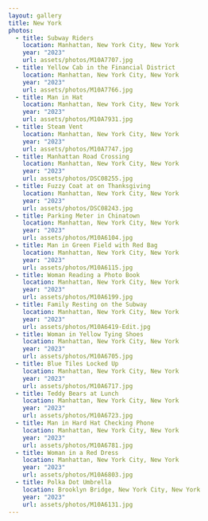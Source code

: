 ```yaml
---
layout: gallery
title: New York
photos:
  - title: Subway Riders
    location: Manhattan, New York City, New York
    year: "2023"
    url: assets/photos/M10A7707.jpg
  - title: Yellow Cab in the Financial District
    location: Manhattan, New York City, New York
    year: "2023"
    url: assets/photos/M10A7766.jpg
  - title: Man in Hat
    location: Manhattan, New York City, New York
    year: "2023"
    url: assets/photos/M10A7931.jpg
  - title: Steam Vent
    location: Manhattan, New York City, New York
    year: "2023"
    url: assets/photos/M10A7747.jpg
  - title: Manhattan Road Crossing
    location: Manhattan, New York City, New York
    year: "2023"
    url: assets/photos/DSC08255.jpg
  - title: Fuzzy Coat at on Thanksgiving
    location: Manhattan, New York City, New York
    year: "2023"
    url: assets/photos/DSC08243.jpg
  - title: Parking Meter in Chinatown
    location: Manhattan, New York City, New York
    year: "2023"
    url: assets/photos/M10A6104.jpg
  - title: Man in Green Field with Red Bag
    location: Manhattan, New York City, New York
    year: "2023"
    url: assets/photos/M10A6115.jpg
  - title: Woman Reading a Photo Book
    location: Manhattan, New York City, New York
    year: "2023"
    url: assets/photos/M10A6199.jpg
  - title: Family Resting on the Subway
    location: Manhattan, New York City, New York
    year: "2023"
    url: assets/photos/M10A6419-Edit.jpg
  - title: Woman in Yellow Tying Shoes
    location: Manhattan, New York City, New York
    year: "2023"
    url: assets/photos/M10A6705.jpg
  - title: Blue Tiles Locked Up
    location: Manhattan, New York City, New York
    year: "2023"
    url: assets/photos/M10A6717.jpg
  - title: Teddy Bears at Lunch
    location: Manhattan, New York City, New York
    year: "2023"
    url: assets/photos/M10A6723.jpg
  - title: Man in Hard Hat Checking Phone
    location: Manhattan, New York City, New York
    year: "2023"
    url: assets/photos/M10A6781.jpg
  - title: Woman in a Red Dress
    location: Manhattan, New York City, New York
    year: "2023"
    url: assets/photos/M10A6803.jpg
  - title: Polka Dot Umbrella
    location: Brooklyn Bridge, New York City, New York
    year: "2023"
    url: assets/photos/M10A6131.jpg
---
```

